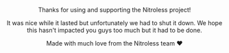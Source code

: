 <div align="center">
  <p align="center">
    Thanks for using and supporting the Nitroless project! 
  </p>
  <p align="center">
    It was nice while it lasted but unfortunately we had to shut it down.
    We hope this hasn't impacted you guys too much but it had to be done.
  </p>
  <p align="center">
    Made with much love from the Nitroless team ❤️
  </p>
</div>
